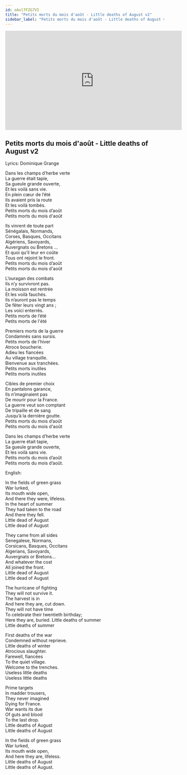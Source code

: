 ```yaml
---
id: oAxl7FZG7VI
title: "Petits morts du mois d'août - Little deaths of August v2"
sidebar_label: "Petits morts du mois d'août - Little deaths of August v2"
---
```


<div class="video-float-container">
  <iframe
    width="560"
    height="315"
    src="https://www.youtube.com/embed/oAxl7FZG7VI"
    title="YouTube video player"
    frameborder="0"
    allow="accelerometer; autoplay; clipboard-write; encrypted-media; gyroscope; picture-in-picture; web-share"
    referrerpolicy="strict-origin-when-cross-origin"
    allowfullscreen
  ></iframe>
</div>

## Petits morts du mois d'août - Little deaths of August v2

Lyrics: Dominique Grange

Dans les champs d’herbe verte  
La guerre était tapie,  
Sa gueule grande ouverte,  
Et les voilà sans vie.  
En plein cœur de l’été  
Ils avaient pris la route  
Et les voilà tombés.  
Petits morts du mois d’août  
Petits morts du mois d'août  
   
Ils vinrent de toute part  
Sénégalais, Normands,  
Corses, Basques, Occitans  
Algériens, Savoyards,  
Auvergnats ou Bretons …  
Et quoi qu’il leur en coûte  
Tous ont rejoint le front.  
Petits morts du mois d’août  
Petits morts du mois d'août  
   
L’ouragan des combats  
Ils n’y survivront pas.  
La moisson est rentrée  
Et les voilà fauchés.  
Ils n’auront pas le temps  
De fêter leurs vingt ans ;  
Les voici enterrés.  
Petits morts de l’été  
Petits morts de l'été  
   
Premiers morts de la guerre  
Condamnés sans sursis.  
Petits morts de l’hiver  
Atroce boucherie.  
Adieu les fiancées  
Au village tranquille.  
Bienvenue aux tranchées.  
Petits morts inutiles  
Petits morts inutiles  
   
Cibles de premier choix  
En pantalons garance,  
Ils n’imaginaient pas  
De mourir pour la France.  
La guerre veut son comptant  
De tripaille et de sang  
Jusqu’à la dernière goutte.  
Petits morts du mois d’août  
Petits morts du mois d'août  
   
Dans les champs d’herbe verte  
La guerre était tapie,  
Sa gueule grande ouverte,  
Et les voilà sans vie.  
Petits morts du mois d’août  
Petits morts du mois d’août.

English:

In the fields of green grass  
War lurked,  
Its mouth wide open,  
And there they were, lifeless.  
In the heart of summer  
They had taken to the road  
And there they fell.  
Little dead of August  
Little dead of August

They came from all sides  
Senegalese, Normans,  
Corsicans, Basques, Occitans  
Algerians, Savoyards,  
Auvergnats or Bretons…  
And whatever the cost  
All joined the front.  
Little dead of August  
Little dead of August

The hurricane of fighting  
They will not survive it.  
The harvest is in  
And here they are, cut down.  
They will not have time  
To celebrate their twentieth birthday;  
Here they are, buried. Little deaths of summer  
Little deaths of summer

First deaths of the war  
Condemned without reprieve.  
Little deaths of winter  
Atrocious slaughter.  
Farewell, fiancées  
To the quiet village.  
Welcome to the trenches.  
Useless little deaths  
Useless little deaths

Prime targets  
In madder trousers,  
They never imagined  
Dying for France.  
War wants its due  
Of guts and blood  
To the last drop.  
Little deaths of August  
Little deaths of August

In the fields of green grass  
War lurked,  
Its mouth wide open,  
And here they are, lifeless.  
Little deaths of August  
Little deaths of August.
